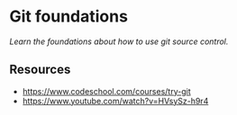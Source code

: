 
# Git foundations

_Learn the foundations about how to use git source control._

## 

## Resources

- https://www.codeschool.com/courses/try-git
- https://www.youtube.com/watch?v=HVsySz-h9r4
